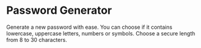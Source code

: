 # Password Generator

Generate a new password with ease. You can choose if it contains lowercase, uppercase letters, numbers or symbols. Choose a secure length from 8 to 30 characters.
